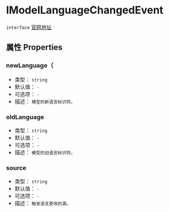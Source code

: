# IModelLanguageChangedEvent
`interface` [官网地址](https://microsoft.github.io/monaco-editor/docs.html#interfaces/editor.IModelLanguageChangedEvent.html)

## 属性 Properties
### newLanguage（
+ 类型： `string` 
+ 默认值： `-` 
+ 可选项： `-` 
+ 描述： `模型的新语言标识符。` 
### oldLanguage
+ 类型： `string` 
+ 默认值： `-` 
+ 可选项： `-` 
+ 描述： `模型的旧语言标识符。` 
### source
+ 类型： `string` 
+ 默认值： `-` 
+ 可选项： `-` 
+ 描述： `触发语言更改的源。` 